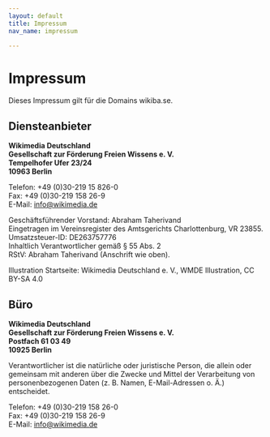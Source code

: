 ```yaml
---
layout: default
title: Impressum
nav_name: impressum

---
```

# Impressum

Dieses Impressum gilt für die Domains wikiba.se. 

## Diensteanbieter
**Wikimedia Deutschland  
Gesellschaft zur Förderung Freien Wissens e. V.  
Tempelhofer Ufer 23/24  
10963 Berlin**

Telefon: +49 (0)30-219 15 826-0  
Fax: +49 (0)30-219 158 26-9  
E-Mail: [info@wikimedia.de](mailto:info@wikimedia.de)

Geschäftsführender Vorstand: Abraham Taherivand  
Eingetragen im Vereinsregister des Amtsgerichts Charlottenburg, VR 23855.  
Umsatzsteuer-ID: DE263757776  
Inhaltlich Verantwortlicher gemäß § 55 Abs. 2  
RStV: Abraham Taherivand (Anschrift wie oben).

Illustration Startseite: Wikimedia Deutschland e. V., WMDE Illustration, CC BY-SA 4.0

## Büro

**Wikimedia Deutschland  
Gesellschaft zur Förderung Freien Wissens e. V.  
Postfach 61 03 49  
10925 Berlin**

Verantwortlicher ist die natürliche oder juristische Person, die allein oder gemeinsam mit anderen über die Zwecke und Mittel der Verarbeitung von personenbezogenen Daten (z. B. Namen, E-Mail-Adressen o. Ä.) entscheidet.

Telefon: +49 (0)30-219 158 26-0  
Fax: +49 (0)30-219 158 26-9  
E-Mail: [info@wikimedia.de](mailto:info@wikimedia.de)

